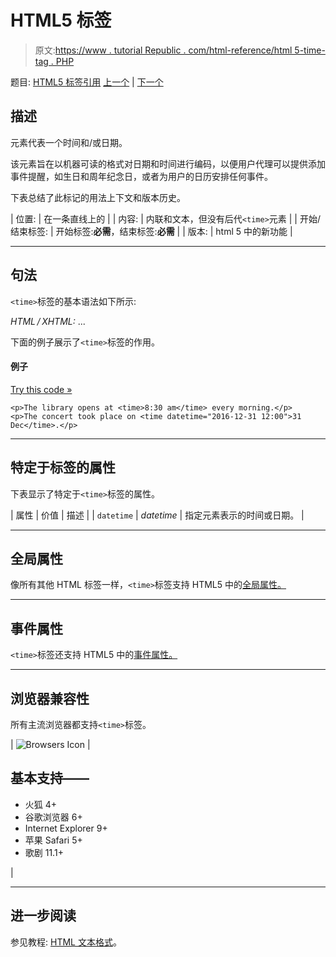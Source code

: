 # HTML5 <time>标签</time>

> 原文:[https://www . tutorial Republic . com/html-reference/html 5-time-tag . PHP](https://www.tutorialrepublic.com/html-reference/html5-time-tag.php)

题目: [HTML5 标签引用](html5-tags.php) [上一个](html-thead-tag.php) | [下一个](html-title-tag.php)

## 描述

元素代表一个时间和/或日期。

该元素旨在以机器可读的格式对日期和时间进行编码，以便用户代理可以提供添加事件提醒，如生日和周年纪念日，或者为用户的日历安排任何事件。

下表总结了此标记的用法上下文和版本历史。

| 位置: | 在一条直线上的 |
| 内容: | 内联和文本，但没有后代`<time>`元素 |
| 开始/结束标签: | 开始标签:**必需**，结束标签:**必需** |
| 版本: | html 5 中的新功能 |

* * *

## 句法

`<time>`标签的基本语法如下所示:

*HTML / XHTML:* <time> ... </time>

下面的例子展示了`<time>`标签的作用。

#### 例子

[Try this code »](../codelab.php?topic=html5&file=time-tag "Try this code using online Editor")

```
<p>The library opens at <time>8:30 am</time> every morning.</p>
<p>The concert took place on <time datetime="2016-12-31 12:00">31 Dec</time>.</p>
```

* * *

## 特定于标签的属性

下表显示了特定于`<time>`标签的属性。

| 属性 | 价值 | 描述 |
| `datetime` | *datetime* | 指定元素表示的时间或日期。 |

* * *

## 全局属性

像所有其他 HTML 标签一样，`<time>`标签支持 HTML5 中的[全局属性。](html5-global-attributes.php)

* * *

## 事件属性

`<time>`标签还支持 HTML5 中的[事件属性。](html5-event-attributes.php)

* * *

## 浏览器兼容性

所有主流浏览器都支持`<time>`标签。

| ![Browsers Icon](../Images/e9331123c77668c1832e541c2fca1002.png) | 

## 基本支持——

*   火狐 4+
*   谷歌浏览器 6+
*   Internet Explorer 9+
*   苹果 Safari 5+
*   歌剧 11.1+

 |

* * *

## 进一步阅读

参见教程: [HTML 文本格式](../html-tutorial/html-text-formatting.php)。
